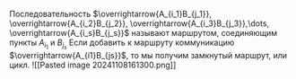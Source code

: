 Последовательность
$\overrightarrow{A_{i_1}B_{j_1}}, \overrightarrow{A_{i_2}B_{j_2}}, \overrightarrow{A_{i_3}B_{j_3}},\dots, \overrightarrow{A_{i_s}B_{j_s}}$ называют маршрутом, соединяющим пункты $A_{i_1}$ и $B_{j_s}$
Если добавить к маршруту коммуникацию $\overrightarrow{A_{i1}B_{js}}$, то мы получим замкнутый маршрут, или цикл.
![[Pasted image 20241108161300.png]]

